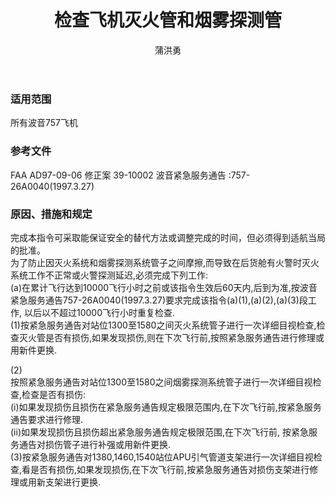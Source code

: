 ﻿---
amendno: 39-1926  
cadno: CAD1997-B757-03  
title: 检查飞机灭火管和烟雾探测管  
publishdate: 1997-05-22  
effdate: 1997-05-29  
acmodels: ["B757"]  
tags: []  
engs: []  
pns: []  
mfrs: ["BOEING"]  
admins: 西南管理局  
author: 蒲洪勇  
---
  
### 适用范围  
所有波音757飞机  
  
<!--more-->  
### 参考文件  
  FAA AD97-09-06 修正案 39-10002 波音紧急服务通告 :757-26A0040(1997.3.27)  
  
### 原因、措施和规定  

  完成本指令可采取能保证安全的替代方法或调整完成的时间，但必须得到适航当局的批准。  
  为了防止因灭火系统和烟雾探测系统管子之间摩擦,而导致在后货舱有火警时灭火系统工作不正常或火警探测延迟,必须完成下列工作:  
  (a)在累计飞行达到10000飞行小时之前或该指令生效后60天内,后到为准,按波音紧急服务通告757-26A0040(1997.3.27)要求完成该指令(a)(1),(a)(2),(a)(3)段工作, 以后以不超过10000飞行小时重复检查.  
  (1)按紧急服务通告对站位1300至1580之间灭火系统管子进行一次详细目视检查,检查灭火管是否有损伤,如果发现损伤,则在下次飞行前,按照紧急服务通告进行修理或用新件更换.  
  
(2)  
按照紧急服务通告对站位1300至1580之间烟雾探测系统管子进行一次详细目视检查,检查是否有损伤:  
  (i)如果发现损伤且损伤在紧急服务通告规定极限范围内,在下次飞行前,按紧急服务通告要求进行修理.  
  (ii)如果发现损伤且损伤超出紧急服务通告规定极限范围,在下次飞行前, 按紧急服务通告对损伤管子进行补强或用新件更换.  
  (3)按紧急服务通告对1380,1460,1540站位APU引气管道支架进行一次详细目视检查,看是否有损伤,如果发现损伤,在下次飞行前,按紧急服务通告对损伤支架进行修理或用新支架进行更换.  
  
